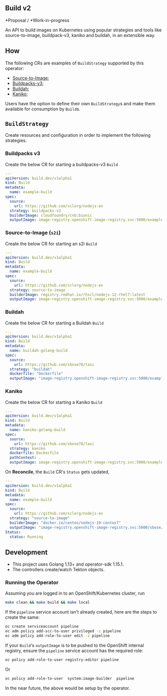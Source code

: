 ## Build v2

*Proposal / *Work-in-progress

An API to build images on Kubernetes using popular strategies and tools like source-to-image,
buildpack-v3, kaniko and buildah, in an extensible way.

## How

The following CRs are examples of `BuildStrategy` supported by this operator:

* [Source-to-Image](samples/buildstrategy/buildstrategy_source-to-image_cr.yaml);
* [Buildpacks-v3](samples/buildstrategy/buildstrategy_buildpacksv3-cr.yaml);
* [Buildah](samples/buildstrategy/buildstrategy_buildah_cr.yaml);
* [Kaniko](samples/buildstrategy/buildstrategy_kaniko_cr.yaml);


Users have the option to define their own `BuildStrategy`s and make them available for consumption
by `Build`s.

## `BuildStrategy`

Create resources and configuration in order to implement the following strategies.

### Buildpacks v3

Create the below CR for starting a buildpacks-v3 `Build`

```yml
---
apiVersion: build.dev/v1alpha1
kind: Build
metadata:
  name: example-build
spec:
  source:
    url: https://github.com/sclorg/nodejs-ex
  strategy: buildpacks-v3
  builderImage: cloudfoundry/cnb:bionic
  outputImage: image-registry.openshift-image-registry.svc:5000/example/nodejs-ex
```

### Source-to-Image (`s2i`)

Create the below CR for starting an s2i `Build`

```yml
---
apiVersion: build.dev/v1alpha1
kind: Build
metadata:
  name: example-build
spec:
  source:
    url: https://github.com/sclorg/nodejs-ex
  strategy: source-to-image
  builderImage: registry.redhat.io/rhscl/nodejs-12-rhel7:latest
  outputImage: image-registry.openshift-image-registry.svc:5000/example/nodejs-ex
```

### Buildah

Create the below CR for starting a Buildah `Build`

```yml
---
apiVersion: build.dev/v1alpha1
kind: Build
metadata:
  name: buildah-golang-build
spec:
  source:
    url: https://github.com/sbose78/taxi
  strategy: "buildah"
  dockerfile: "Dockerfile"
  outputImage: "image-registry.openshift-image-registry.svc:5000/example/taxi-app"
```

### Kaniko

Create the below CR for starting a Kaniko `Build`

```yml
---
apiVersion: build.dev/v1alpha1
kind: Build
metadata:
  name: kaniko-golang-build
spec:
  source:
    url: https://github.com/sbose78/taxi
  strategy: kaniko
  dockerfile: Dockerfile
  pathContext: .
  outputImage: image-registry.openshift-image-registry.svc:5000/example/taxi-app
```

On **Reconcile**, the `Build` CR's `Status` gets updated,

```yml
---
apiVersion: build.dev/v1alpha1
kind: Build
metadata:
  name: example-build
spec:
  source:
    url: https://github.com/sclorg/nodejs-ex
  strategy: "source-to-image"
  builderImage: "docker.io/centos/nodejs-10-centos7"
  outputImage: "image-registry.openshift-image-registry.svc:5000/sbose/nodejs-ex"
Status:
  status: Running
```

## Development

* This project uses Golang 1.13+ and operator-sdk 1.15.1.
* The controllers create/watch Tekton objects.

### Running the Operator

Assuming you are logged in to an OpenShift/Kubernetes cluster, run

```sh
make clean && make build && make local
```

If the `pipeline` service account isn't already created, here are the steps to create the same:

```sh
oc create serviceaccount pipeline
oc adm policy add-scc-to-user privileged -z pipeline
oc adm policy add-role-to-user edit -z pipeline
```

If your `Build`'s `outputImage` is to be pushed to the OpenShift internal registry, ensure the
`pipeline` service account has the required role:

```sh
oc policy add-role-to-user registry-editor pipeline
```

Or

```sh
oc policy add-role-to-user  system:image-builder  pipeline
```

In the near future, the above would be setup by the operator.
